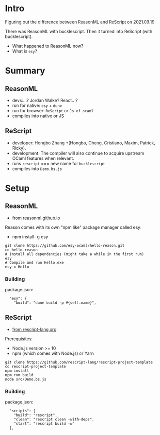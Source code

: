 # Intro

Figuring out the difference between ReasonML and ReScript on 2021.09.19

There was ReasonML with bucklescript. Then it turned into ReScript (with bucklescript). 

- What happened to ReasonML now?
- What is `esy`?

# Summary

## ReasonML
- devs:...? Jordan Walke? React.. ?
- run for native: `esy` + `dune`
- run for browser: `ReScript` or `Js_of_ocaml`
- compiles into native or JS

## ReScript 
- developer: Hongbo Zhang +(Hongbo, Cheng, Cristiano, Maxim, Patrick, Ricky).
- development: The compiler will also continue to acquire upstream OCaml features when relevant.
- runs `rescript` === new name for `bucklescript`
- compiles into `Demo.bs.js`

# Setup

##  ReasonML

- [from reasonml.github.io](herehttps://reasonml.github.io/docs/en/installation)

Reason comes with its own "npm like" package manager called esy:
- npm install -g esy

```
git clone https://github.com/esy-ocaml/hello-reason.git
cd hello-reason
# Install all dependencies (might take a while in the first run)
esy 
# Compile and run Hello.exe
esy x Hello
```

### Building

package.json:
```
  "esy": {
    "build": "dune build -p #{self.name}",
```



## ReScript

- [from rescript-lang.org](https://rescript-lang.org/docs/manual/latest/installation)

Prerequisites:
- Node.js version >= 10
- npm (which comes with Node.js) or Yarn


```
git clone https://github.com/rescript-lang/rescript-project-template
cd rescript-project-template
npm install
npm run build
node src/Demo.bs.js
```

### Building

package.json:
```
  "scripts": {
    "build": "rescript",
    "clean": "rescript clean -with-deps",
    "start": "rescript build -w"
  },
```